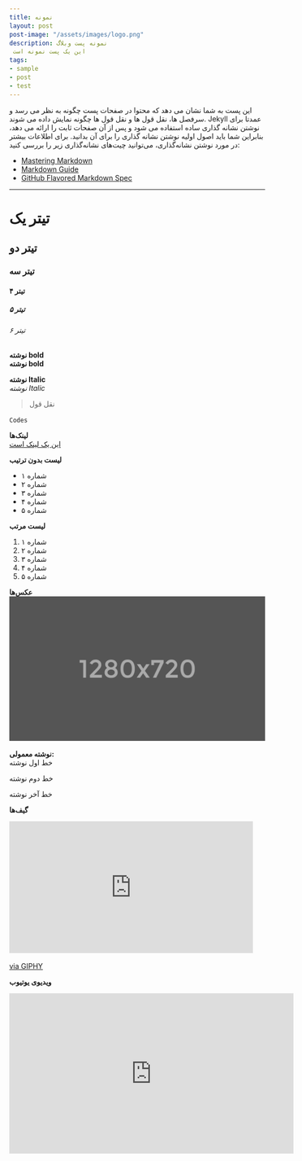 ```yaml
---
title: نمونه
layout: post
post-image: "/assets/images/logo.png"
description: نمونه پست وبلاگ
 این یک پست نمونه است 
tags:
- sample
- post
- test
---
```


این پست به شما نشان می دهد که محتوا در صفحات پست چگونه به نظر می رسد و سرفصل ها، نقل قول ها و نقل قول ها چگونه نمایش داده می شوند. Jekyll عمدتا برای نوشتن نشانه گذاری ساده استفاده می شود و پس از آن صفحات ثابت را ارائه می دهد، بنابراین شما باید اصول اولیه نوشتن نشانه گذاری را برای آن بدانید.
برای اطلاعات بیشتر در مورد نوشتن نشانه‌گذاری، می‌توانید چیت‌های نشانه‌گذاری زیر را بررسی کنید:
* [Mastering Markdown](https://guides.github.com/features/mastering-markdown/)
* [Markdown Guide](https://www.markdownguide.org/cheat-sheet/)
* [GitHub Flavored Markdown Spec](https://github.github.com/gfm/)

---

# تیتر یک
## تیتر دو
### تیتر سه
#### تیتر ۴
##### تیتر ۵
###### تیتر ۶

**نوشته bold**<br>
**نوشته bold**

**نوشته Italic**<br>
*نوشته Italic*

> نقل قول

`Codes`

**لینک‌ها**<br>
[این یک لینک است](#)

**لیست بدون ترتیب**
* شماره ۱
* شماره ۲
* شماره ۳
* شماره ۴
* شماره ۵

**لیست مرتب**
1. شماره ۱
2. شماره ۲
3. شماره ۳
4. شماره ۴
5. شماره ۵

**عکس‌ها**<br>
![عکس](/assets/images/1280x720%20Placeholder.png)

**نوشته معمولی:**<br>
خط اول نوشته

خط دوم نوشته

خط آخر نوشته

**گیف‌ها**<br>
<iframe src="https://giphy.com/embed/ZqlvCTNHpqrio" width="480" height="259" frameBorder="0" class="giphy-embed" allowFullScreen></iframe><p><a href="https://giphy.com/gifs/laughing-despicable-me-minions-ZqlvCTNHpqrio">via GIPHY</a></p>

**ویدیوی یوتیوب**<br>
<iframe width="560" height="315" src="https://www.youtube.com/embed/jTPXwbDtIpA" frameborder="0" allow="accelerometer; autoplay; encrypted-media; gyroscope; picture-in-picture" allowfullscreen></iframe>

